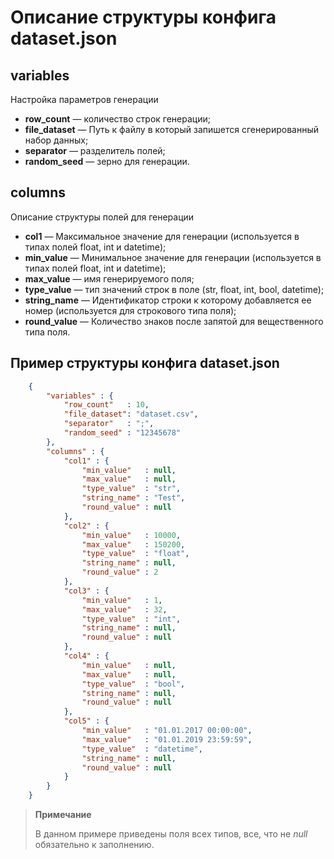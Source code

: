 # Описание структуры конфига dataset.json

## variables

Настройка параметров генерации

* **row_count** — количество строк генерации;
* **file_dataset** — Путь к файлу в который запишется сгенерированный набор данных;
* **separator** — разделитель полей;
* **random_seed** — зерно для генерации.

## columns

Описание структуры полей для генерации

* **col1** — Максимальное значение для генерации (используется в типах полей float, int и datetime);
* **min_value** — Минимальное значение для генерации (используется в типах полей float, int и datetime);
* **max_value** — имя генерируемого поля;
* **type_value** — тип значений строк в поле (str, float, int, bool, datetime);
* **string_name** — Идентификатор строки к которому добавляется ее номер (используется для строкового типа поля);
* **round_value** — Количество знаков после запятой для вещественного типа поля.

## Пример структуры конфига dataset.json

```json
    {
        "variables" : {
            "row_count"   : 10,
            "file_dataset": "dataset.csv",
            "separator"   : ";",
            "random_seed" : "12345678"
        },
        "columns" : {
            "col1" : {
                "min_value"   : null,
                "max_value"   : null,
                "type_value"  : "str",
                "string_name" : "Test",
                "round_value" : null
            },
            "col2" : {
                "min_value"   : 10000,
                "max_value"   : 150200,
                "type_value"  : "float",
                "string_name" : null,
                "round_value" : 2
            },
            "col3" : {
                "min_value"   : 1,
                "max_value"   : 32,
                "type_value"  : "int",
                "string_name" : null,
                "round_value" : null
            },
            "col4" : {
                "min_value"   : null,
                "max_value"   : null,
                "type_value"  : "bool",
                "string_name" : null,
                "round_value" : null
            },
            "col5" : {
                "min_value"   : "01.01.2017 00:00:00",
                "max_value"   : "01.01.2019 23:59:59",
                "type_value"  : "datetime",
                "string_name" : null,
                "round_value" : null
            }
        }
    }
```

>**Примечание**
>
>В данном примере приведены поля всех типов, все, что не *null* обязательно к заполнению.
